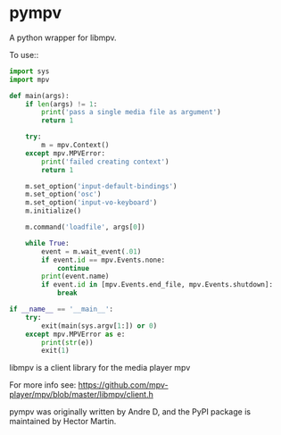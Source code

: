 pympv
=====
A python wrapper for libmpv.

To use::
```python
import sys
import mpv

def main(args):
    if len(args) != 1:
        print('pass a single media file as argument')
        return 1

    try:
        m = mpv.Context()
    except mpv.MPVError:
        print('failed creating context')
        return 1

    m.set_option('input-default-bindings')
    m.set_option('osc')
    m.set_option('input-vo-keyboard')
    m.initialize()

    m.command('loadfile', args[0])

    while True:
        event = m.wait_event(.01)
        if event.id == mpv.Events.none:
            continue
        print(event.name)
        if event.id in [mpv.Events.end_file, mpv.Events.shutdown]:
            break

if __name__ == '__main__':
    try:
        exit(main(sys.argv[1:]) or 0)
    except mpv.MPVError as e:
        print(str(e))
        exit(1)
```

libmpv is a client library for the media player mpv

For more info see: https://github.com/mpv-player/mpv/blob/master/libmpv/client.h

pympv was originally written by Andre D, and the PyPI package is maintained
by Hector Martin.
